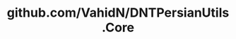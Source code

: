 ---
layout: post
title: github.com/VahidN/DNTPersianUtils.Core
categories: link
tags: [انگلیسی, برنامه‌نویسی]
---
